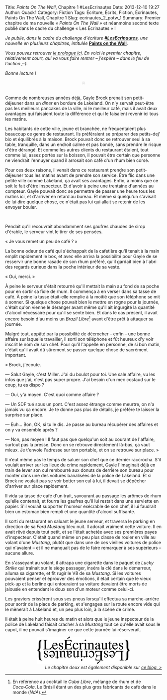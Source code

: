 Title: <i>Paints On The Wall</i>, Chapitre 1 #LesEcrinautes
Date: 2013-12-10 19:27
Author: Quack1
Category: Fiction
Tags: Écriture, Écrits, Fiction, Écrinautes, Paints On The Wall, Chapitre 1
Slug: ecrinautes_2_potw_1
Summary: Premier chapitre de ma nouvelle _« Paints On The Wall »_ et néanmoins second texte publié dans le cadre du challenge « Les Écrinautes » !

_Je publie, dans le cadre du challenge d'écriture [**&#35;LesEcrinautes**]({filename}/challenge_ecrinautes.md), une nouvelle en plusieurs chapitres, intitulée_ **[Paints on the Wall](http://writing.quack1.me/tag/paints-on-the-wall.html)**. 

_Vous pouvez retrouver [le prologue ici]({filename}/ecrinautes_1_potw_0.md). En voici le premier chapitre, relativement court, qui va vous faire rentrer – j'espère – dans le feu de l'action ;-)._

_Bonne lecture !_

<div align="center" style="color:#ccc;">☠</div> &nbsp;

Comme de nombreuses années déjà, Gayle Brock prenait son petit-déjeuner dans un _diner_ en bordure de Lakeland. On n'y servait peut-être pas les meilleurs pancakes de la ville, ni le meilleur café, mais il avait deux avantages qui faisaient toute la différence et qui le faisaient revenir ici tous les matins. 

Les habitants de cette ville, jeune et branchée, ne fréquentaient plus beaucoup ce genre de restaurant. Ils préféraient se préparer des petits-dej' bio et équilibrés à la maison. Brock pouvait donc se retrouver seul à sa table, tranquille, dans un endroit calme et pas bondé, sans prendre le risque d'être dérangé. Et comme les autres clients du restaurant étaient, tout comme lui, assez portés sur la boisson, il pouvait être certain que personne ne viendrait l'ennuyer quand il arrosait son café d'un rhum bien corsé.

Pour ces deux raisons, il venait dans ce restaurant prendre son petit-déjeuner tous les matins avant de prendre son service. Être flic dans une petite ville comme Lakeland, ça avait ses avantages. Enfin, à moins que ce soit le fait d'être inspecteur. Et d'avoir à peine une trentaine d'années au compteur. Gayle pouvait donc se permettre de passer une heure tous les matins ici, et d'arriver en retard au bureau. Et même si quelqu'un s'avisait de lui dire quelque chose, ce n'était pas lui qui allait se retenir de les envoyer bouler.

<div align="center" style="color:#ccc;"></div> &nbsp;

Pendait qu'il recouvrait abondamment ses gaufres chaudes de sirop d'érable, le serveur vint le tirer de ses pensées.

« Je vous remet un peu de café ? »

La bonne odeur de café qui s'échappait de la cafetière qu'il tenait à la main emplit rapidement le box, et avec elle arriva la possibilité pour Gayle de se resservir une bonne rasade de son rhum préféré, qu'il gardait bien à l'abri des regards curieux dans la poche intérieur de sa veste.

« Oui, merci. »

À peine le serveur s'était retourné qu'il mettait la main au fond de sa poche pour en sortir sa fiole de rhum. Il commença à en verser dans sa tasse de café. À peine la tasse était-elle remplie à la moitié que son téléphone se mit à sonner. Si quelque chose pouvait bien le mettre en rogne pour la journée, c'était qu'on vienne le déranger avant même qu'il ait ingurgité la quantité d'alcool nécessaire pour qu'il se sente bien. Et dans le cas présent, il avait encore besoin d'au moins un _Brazil Libre_[^brazilLibre] avant d'être prêt à attaquer sa journée.

Malgré tout, appâté par la possibilité de décrocher – enfin – une bonne affaire sur laquelle travailler, il sorti son téléphone et fût heureux d'y voir inscrit le nom de son chef. Pour qu'il l'appelle en personne, de si bon matin, c'était qu'il avait dû sûrement se passer quelque chose de sacrément important.

« Brock, j'écoute.

— Salut Gayle, c'est Miller. J'ai du boulot pour toi. Une sale affaire, vu les infos que j'ai, c'est pas super propre. J'ai besoin d'un mec costaud sur le coup, tu es dispo ?

— Oui, y'a moyen. C'est quoi comme affaire ?

— Un SDF tué sous un pont. C'est assez étrange comme meurtre, on n'a jamais vu ça encore. Je te donne pas plus de détails, je préfère te laisser la surprise sur place.

— Euh... Bon, OK, si tu le dis. Je passe au bureau récupérer des affaires et on y va ensemble après ?

— Non, pas moyen ! Il faut pas que quelqu'un soit au courant de l'affaire, surtout pas la presse. Donc on se retrouve directement là-bas, ça vaut mieux. Je t'envoie l'adresse sur ton portable, et on se retrouve sur place. »

Il n’eut même pas le temps de saluer son chef que ce dernier raccrocha. S'il voulait arriver sur les lieux du crime rapidement, Gayle l'imaginait déjà en train de lever son cul rembourré aux donuts de derrière son bureau pour monter dans une des voitures banalisées de la police de Lakeland. Et si Brock ne voulait pas se voir botter son cul à lui, il devait se dépêcher d'arriver sur place rapidement.

Il vida sa tasse de café d'un trait, savourant au passage les arômes de rhum qu'elle contenait, et fourra les gaufres qu'il lui restait dans une serviette en papier. S'il voulait supporter l'humeur exécrable de son chef, il lui faudrait bien un estomac bien rempli et une quantité d'alcool suffisante.

Il sorti du restaurant en saluant le jeune serveur, et traversa le parking en direction de sa _Ford Mustang_ bleu nuit. Il adorait vraiment cette voiture. Il en avait rêvé depuis tout petit, et se l'était achetée avec ses premières payes d'inspecteur. C'était quand même un peu plus classe de rouler en ville au volant d'une _Mustang_, plutôt que dans une de ces vieilles voitures de police qui n'avaient – et il ne manquait pas de le faire remarquer à ses supérieurs – aucune allure.

En s'asseyant au volant, il attrapa une cigarette dans le paquet de _Lucky Strike_ qui traînait sur le siège passager, inséra la clé dans le démarreur, alluma sa cigarette, et fît rugir le V8 de sa _Mustang_. Si les voitures pouvaient penser et éprouver des émotions, il était certain que le vieux pick-up et la berline qui entouraient sa voiture devaient être morts de jalousie en entendant le doux son d'un moteur comme celui-ci.

Les graviers crissèrent sous ses pneus lorsqu'il effectua sa marche-arrière pour sortir de la place de parking, et s'engagea sur la route encore vide qui le mènerait à Lakeland et, un peu plus loin, à la scène de crime.

Il était à peine huit heures du matin et alors que le jeune inspecteur de la police de Lakeland faisait cracher à sa _Mustang_ tout ce qu'elle avait sous le capot, il ne pouvait s'imaginer ce que cette journée lui réserverait.

[^brazilLibre]: En référence au cocktail le _Cuba Libre_, mélange de rhum et de _Coca‑Cola_. Le Brésil étant un des plus gros fabricants de café dans le monde (_NdA_).

<div align=center><a href="http://bouquinautes.wordpress.com/2013/11/02/les-ecrinautes-challenge-decriture-mensuel"><img src="upload/logo_les_ecrinautes.png" width="300" height="87" id="logo_ecrinautes"/></a></div>

<div align="right">
<i>Le chapitre deux est également disponible sur <a href="http://writing.quack1.me/ecrinautes_3_potw_2.html">ce blog. ></a></i>
</div>